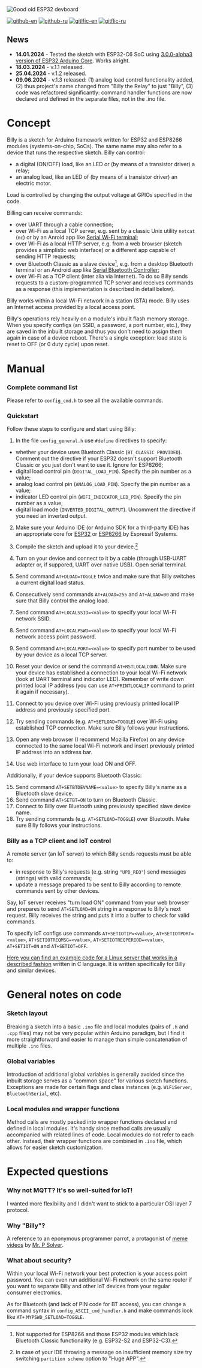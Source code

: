 ![Good old ESP32 devboard](https://i.imgur.com/U5nZ8fW.png)

[![github-en](https://img.shields.io/badge/github-en-blue)](https://github.com/ErlingSigurdson/Billy/blob/main/README.md)
[![github-ru](https://img.shields.io/badge/github-ru-blue)](https://github.com/ErlingSigurdson/Billy/blob/main/README.ru.md)
[![gitlfic-en](https://img.shields.io/badge/gitflic-en-red)](https://gitflic.ru/project/efimov-d-v/billy/blob?file=README.md&branch=main)
[![gitflic-ru](https://img.shields.io/badge/gitflic-ru-red)](https://gitflic.ru/project/efimov-d-v/billy/blob?file=README.ru.md&branch=main)

## News
- **14.01.2024** - Tested the sketch with ESP32-C6 SoC using
[3.0.0-alpha3 version of ESP32 Arduino Core](https://github.com/espressif/arduino-esp32/milestone/4). Works alright.
- **18.03.2024** - v.1.1 released.
- **25.04.2024** - v.1.2 released.
- **09.06.2024** - v.1.3 released: (1) analog load control functionality added, (2) thus project's name changed
from "Billy the Relay" to just "Billy", (3) code was refactored significantly: command handler functions
are now declared and defined in the separate files, not in the .ino file.

# Concept
Billy is a sketch for Arduino framework written for ESP32 and ESP8266 modules (systems-on-chip, SoCs).
The same name may also refer to a device that runs the respective sketch. 
Billy can control:
- a digital (ON/OFF) load, like an LED or (by means of a transistor driver) a relay;
- an analog load, like an LED of (by means of a transistor driver) an electric motor.

Load is controlled by changing the output voltage at GPIOs specified in the code.

Billing can receive commands:
- over UART through a cable connection;
- over Wi-Fi as a local TCP server, e.g. sent by a classic Unix utility `netcat` (`nc`)
or by an Anroid app like [Serial Wi-Fi terminal](https://serial-wifi-terminal.en.softonic.com/android);  
- over Wi-Fi as a local HTTP server, e.g. from a web browser (sketch provides a simplistic web interface)
or a different app capable of sending HTTP requests;
- over Bluetooth Classic as a slave device[^1], e.g. from a desktop Bluetooth terminal or an Android app like
[Serial Bluetooth Controller](https://bluetooth-serial-controller.en.softonic.com/android);
- over Wi-Fi as a TCP client (inter alia via Internet). To do so Billy sends requests to a custom-programmed TCP server
and receives commands as a response (this implementation is described in detail below).

Billy works within a local Wi-Fi network in a station (STA) mode.
Billy uses an Internet access provided by a local access point.

Billy's operations rely heavily on a module's inbuilt flash memory storage.
When you specify configs (an SSID, a password, a port number, etc.), they are saved in the inbuilt storage
and thus you don't need to assign them again in case of a device reboot.
There's a single exception: load state is reset to OFF (or 0 duty cycle) upon reset.

# Manual
### Complete command list
Please refer to `config_сmd.h` to see all the available commands.

### Quickstart
Follow these steps to configure and start using Billy:
1. In the file `config_general.h` use `#define` directives to specify:
- whether your device uses Bluetooth Classic (`BT_CLASSIC_PROVIDED`). Comment out the directive if your ESP32
doesn't support Bluetooth Classic or you just don't want to use it. Ignore for ESP8266;
- digital load control pin (`DIGITAL_LOAD_PIN`). Specify the pin number as a value;
- analog load control pin (`ANALOG_LOAD_PIN`). Specify the pin number as a value;
- indicator LED control pin (`WIFI_INDICATOR_LED_PIN`). Specify the pin number as a value;
- digital load mode (`INVERTED_DIGITAL_OUTPUT`). Uncomment the directive if you need an inverted output.
2. Make sure your Arduino IDE (or Arduino SDK for a third-party IDE) has an appropriate core for 
[ESP32](https://github.com/espressif/arduino-esp32) or [ESP8266](https://github.com/esp8266/Arduino)
by Espressif Systems.
3. Compile the sketch and upload it to your device.[^2]
4. Turn on your device and connect to it by a cable (through USB-UART adapter or, if suppored, UART over native USB).
Open serial terminal.
5. Send command `AT+DLOAD=TOGGLE` twice and make sure that Billy switches a current digital load status.
6. Consecutively send commands `AT+ALOAD=255` and `AT+ALOAD=00` and make sure that Billy control the analog load.

7. Send command `AT+LOCALSSID=<value>` to specify your local Wi-Fi network SSID.
8. Send command `AT+LOCALPSWD=<value>` to specify your local Wi-Fi network access point password.
9. Send command `AT+LOCALPORT=<value>` to specify port number to be used by your device as a local TCP server.
10. Reset your device or send the command `AT+RSTLOCALCONN`. Make sure your device has established a connection to your local Wi-Fi network (look at UART terminal and indicator LED). Remember of write down printed local IP address (you can use `AT+PRINTLOCALIP` command to print it again if necessary).
11. Connect to you device over Wi-Fi using previously printed local IP address and previously specified port.
12. Try sending commands (e.g. `AT+SETLOAD=TOGGLE`) over Wi-Fi using established TCP connection. Make sure Billy follows your instructions.
13. Open any web browser (I recommend Mozilla Firefox) on any device connected to the same local Wi-Fi network and insert previously printed IP address into an address bar.
14. Use web interface to turn your load ON and OFF.

Additionally, if your device supports Bluetooth Classic:

15. Send command `AT+SETBTDEVNAME=<value>` to specify Billy's name as a Bluetooth slave device.
16. Send command `AT+SETBT=ON` to turn on Bluetooth Classic.
17. Connect to Billy over Bluetooth using previously specified slave device name.
18. Try sending commands (e.g. `AT+SETLOAD=TOGGLE`) over Bluetooth. Make sure Billy follows your instructions.



### Billy as a TCP client and IoT control
A remote server (an IoT server) to which Billy sends requests must be able to:
- in response to Billy's requests (e.g. string `"UPD_REQ"`) send messages (strings) with valid commands;
- update a message prepared to be sent to Billy according to remote commands sent by other devices.

Say, IoT server receives "turn load ON" command from your web browser and prepares to send `AT+SETLOAD=ON` string in a response to Billy's next request. Billy receives the string and puts it into a buffer to check for valid commands.

To specify IoT configs use commands `AT+SETIOTIP=<value>`, `AT+SETIOTPORT=<value>`, `AT+SETIOTREQMSG=<value>`, `AT+SETIOTREQPERIOD=<value>`, `AT+SETIOT=ON` and `AT+SETIOT=OFF`.

[Here you can find an example code for a Linux server that works in a described fashion](https://github.com/ErlingSigurdson/server0451/tree/main) written in C language. It is written specifically for Billy and similar devices.

# General notes on code
### Sketch layout
Breaking a sketch into a basic `.ino` file and local modules (pairs of `.h` and `.cpp` files) may not be very popular within Arduino paradigm, but I find it more straightforward and easier to manage than simple concatenation of multiple `.ino` files.  

### Global variables
Introduction of additional global variables is generally avoided since the inbuilt storage serves as a "common space" for various sketch functions. Exceptions are made for certain flags and class instances (e.g. `WiFiServer`, `BluetoothSerial`, etc).

### Local modules and wrapper functions
Method calls are mostly packed into wrapper functions declared and defined in local modules. It's handy since method calls are usually accompanied with related lines of code.
Local modules do not refer to each other. Instead, their wrapper functions are combined in `.ino` file, which allows for easier sketch customization.

# Expected questions
### Why not MQTT? It's so well-suited for IoT!
I wanted more flexibility and I didn't want to stick to a particular OSI layer 7 protocol.

### Why "Billy"?
A reference to an eponymous programmer parrot, a protagonist of [meme videos](https://www.youtube.com/watch?v=0MhVkKHYUAY&list=PLkdGijFCNuVmu35l6EJxdvsvf7xj4EQVf&index=21) by [Mr. P Solver](https://www.youtube.com/c/mrpsolver).

### What about security?
Within your local Wi-Fi network your best protection is your access point password. You can even run additional Wi-Fi network on the same router if you want to separate Billy and other IoT devices from your regular consumer electronics.

As for Bluetooth (and lack of PIN code for BT access), you can change a command syntax in `config_ASCII_cmd_handler.h` and make commands look like `AT+` `MYPSWD_SETLOAD=TOGGLE`.

[^1]: Not supported for ESP8266 and those ESP32 modules which lack Bluetooth Classic functionality (e.g. ESP32-S2 and ESP32-C3).
[^2]: In case of your IDE throwing a message on insufficient memory size try switching `partition scheme` option to "Huge APP".

